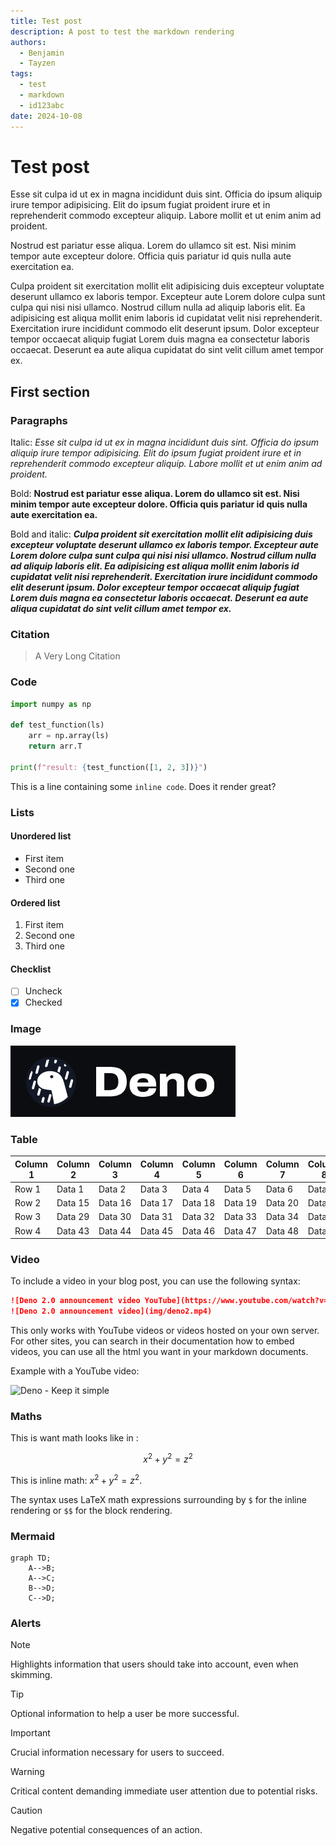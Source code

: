 ```yaml
---
title: Test post
description: A post to test the markdown rendering
authors:
  - Benjamin
  - Tayzen
tags:
  - test
  - markdown
  - id123abc
date: 2024-10-08
---
```


# Test post

Esse sit culpa id ut ex in magna incididunt duis sint. Officia do ipsum aliquip
irure tempor adipisicing. Elit do ipsum fugiat proident irure et in
reprehenderit commodo excepteur aliquip. Labore mollit et ut enim anim ad
proident.

Nostrud est pariatur esse aliqua. Lorem do ullamco sit est. Nisi minim tempor
aute excepteur dolore. Officia quis pariatur id quis nulla aute exercitation ea.

Culpa proident sit exercitation mollit elit adipisicing duis excepteur voluptate
deserunt ullamco ex laboris tempor. Excepteur aute Lorem dolore culpa sunt culpa
qui nisi nisi ullamco. Nostrud cillum nulla ad aliquip laboris elit. Ea
adipisicing est aliqua mollit enim laboris id cupidatat velit nisi
reprehenderit. Exercitation irure incididunt commodo elit deserunt ipsum. Dolor
excepteur tempor occaecat aliquip fugiat Lorem duis magna ea consectetur laboris
occaecat. Deserunt ea aute aliqua cupidatat do sint velit cillum amet tempor ex.

## First section

### Paragraphs

Italic: _Esse sit culpa id ut ex in magna incididunt duis sint. Officia do ipsum aliquip
irure tempor adipisicing. Elit do ipsum fugiat proident irure et in
reprehenderit commodo excepteur aliquip. Labore mollit et ut enim anim ad
proident._

Bold: **Nostrud est pariatur esse aliqua. Lorem do ullamco sit est. Nisi minim tempor
aute excepteur dolore. Officia quis pariatur id quis nulla aute exercitation ea.**

Bold and italic: **_Culpa proident sit exercitation mollit elit adipisicing duis excepteur voluptate
deserunt ullamco ex laboris tempor. Excepteur aute Lorem dolore culpa sunt culpa
qui nisi nisi ullamco. Nostrud cillum nulla ad aliquip laboris elit. Ea
adipisicing est aliqua mollit enim laboris id cupidatat velit nisi
reprehenderit. Exercitation irure incididunt commodo elit deserunt ipsum. Dolor
excepteur tempor occaecat aliquip fugiat Lorem duis magna ea consectetur laboris
occaecat. Deserunt ea aute aliqua cupidatat do sint velit cillum amet tempor ex._**

### Citation

> A Very Long Citation

### Code

```python
import numpy as np

def test_function(ls)
    arr = np.array(ls)
    return arr.T

print(f"result: {test_function([1, 2, 3])}")
```

This is a line containing some `inline code`. Does it render great?

### Lists

#### Unordered list

- First item
- Second one
- Third one

#### Ordered list

1. First item
2. Second one
3. Third one

#### Checklist

- [ ] Uncheck
- [x] Checked

### Image

![Deno](img/deno_logo.png)

### Table

| Column 1 | Column 2 | Column 3 | Column 4 | Column 5 | Column 6 | Column 7 | Column 8 | Column 9 | Column 10 | Column 11 | Column 12 | Column 13 | Column 14 | Column 15 |
| -------- | -------- | -------- | -------- | -------- | -------- | -------- | -------- | -------- | --------- | --------- | --------- | --------- | --------- | --------- |
| Row 1    | Data 1   | Data 2   | Data 3   | Data 4   | Data 5   | Data 6   | Data 7   | Data 8   | Data 9    | Data 10   | Data 11   | Data 12   | Data 13   | Data 14   |
| Row 2    | Data 15  | Data 16  | Data 17  | Data 18  | Data 19  | Data 20  | Data 21  | Data 22  | Data 23   | Data 24   | Data 25   | Data 26   | Data 27   | Data 28   |
| Row 3    | Data 29  | Data 30  | Data 31  | Data 32  | Data 33  | Data 34  | Data 35  | Data 36  | Data 37   | Data 38   | Data 39   | Data 40   | Data 41   | Data 42   |
| Row 4    | Data 43  | Data 44  | Data 45  | Data 46  | Data 47  | Data 48  | Data 49  | Data 50  | Data 51   | Data 52   | Data 53   | Data 54   | Data 55   | Data 56   |

### Video

To include a video in your blog post, you can use the following syntax:

```md
![Deno 2.0 announcement video YouTube](https://www.youtube.com/watch?v=swXWUfufu2w)
![Deno 2.0 announcement video](img/deno2.mp4)
```

This only works with YouTube videos or videos hosted on your own server. For other sites, you can search in their documentation how to embed videos, you can use all the html you want in your markdown documents.

Example with a YouTube video:

![Deno - Keep it simple](https://www.youtube.com/watch?v=swXWUfufu2w)

### Maths

This is want math looks like in :

$$
x^2 + y^2 = z^2
$$

This is inline math: $x^2 + y^2 = z^2$.

The syntax uses LaTeX math expressions surrounding by `$` for the inline rendering or `$$` for the block rendering.

### Mermaid

```mermaid
graph TD;
    A-->B;
    A-->C;
    B-->D;
    C-->D;
```

### Alerts

> [!NOTE]
> Highlights information that users should take into account, even when skimming.

> [!TIP]
> Optional information to help a user be more successful.

> [!IMPORTANT]
> Crucial information necessary for users to succeed.

> [!WARNING]
> Critical content demanding immediate user attention due to potential risks.

> [!CAUTION]
> Negative potential consequences of an action.
